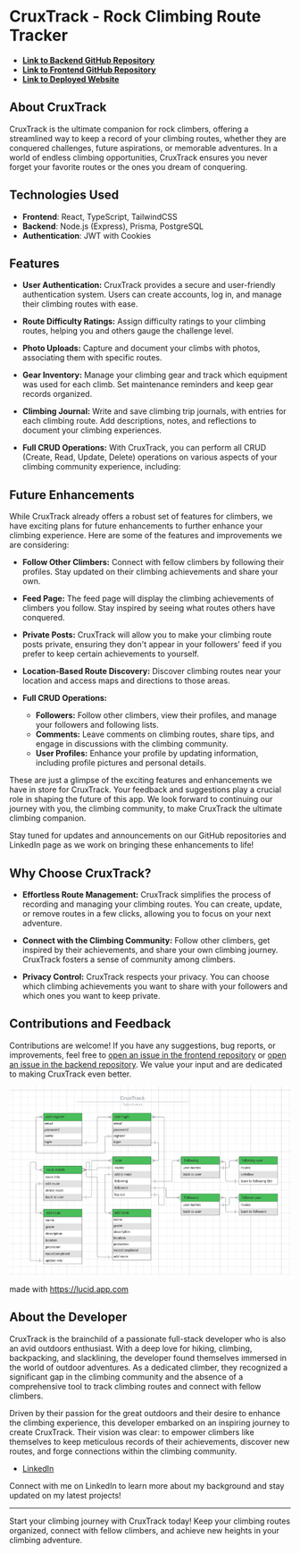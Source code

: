 # CruxTrack - Rock Climbing Route Tracker

- [**Link to Backend GitHub Repository**](https://github.com/TaylorMurdock/cruxtrack-backend)
- [**Link to Frontend GitHub Repository**](https://github.com/TaylorMurdock/cruxtrack-frontend)
- [**Link to Deployed Website**](https://cruxtrack-app-url.com/)

## About CruxTrack

CruxTrack is the ultimate companion for rock climbers, offering a streamlined way to keep a record of your climbing routes, whether they are conquered challenges, future aspirations, or memorable adventures. In a world of endless climbing opportunities, CruxTrack ensures you never forget your favorite routes or the ones you dream of conquering.

## Technologies Used

- **Frontend**: React, TypeScript, TailwindCSS
- **Backend**: Node.js (Express), Prisma, PostgreSQL
- **Authentication**: JWT with Cookies

## Features

- **User Authentication:** CruxTrack provides a secure and user-friendly authentication system. Users can create accounts, log in, and manage their climbing routes with ease.

- **Route Difficulty Ratings:** Assign difficulty ratings to your climbing routes, helping you and others gauge the challenge level.

- **Photo Uploads:** Capture and document your climbs with photos, associating them with specific routes.

- **Gear Inventory:** Manage your climbing gear and track which equipment was used for each climb. Set maintenance reminders and keep gear records organized.

- **Climbing Journal:** Write and save climbing trip journals, with entries for each climbing route. Add descriptions, notes, and reflections to document your climbing experiences.
  
- **Full CRUD Operations:** With CruxTrack, you can perform all CRUD (Create, Read, Update, Delete) operations on various aspects of your climbing community experience, including:

## Future Enhancements

While CruxTrack already offers a robust set of features for climbers, we have exciting plans for future enhancements to further enhance your climbing experience. Here are some of the features and improvements we are considering:

- **Follow Other Climbers:** Connect with fellow climbers by following their profiles. Stay updated on their climbing achievements and share your own.

- **Feed Page:** The feed page will display the climbing achievements of climbers you follow. Stay inspired by seeing what routes others have conquered.

- **Private Posts:** CruxTrack will allow you to make your climbing route posts private, ensuring they don't appear in your followers' feed if you prefer to keep certain achievements to yourself.

- **Location-Based Route Discovery:** Discover climbing routes near your location and access maps and directions to those areas.

- **Full CRUD Operations:**
  - **Followers:** Follow other climbers, view their profiles, and manage your followers and following lists.
  - **Comments:** Leave comments on climbing routes, share tips, and engage in discussions with the climbing community.
  - **User Profiles:** Enhance your profile by updating information, including profile pictures and personal details.

These are just a glimpse of the exciting features and enhancements we have in store for CruxTrack. Your feedback and suggestions play a crucial role in shaping the future of this app. We look forward to continuing our journey with you, the climbing community, to make CruxTrack the ultimate climbing companion.

Stay tuned for updates and announcements on our GitHub repositories and LinkedIn page as we work on bringing these enhancements to life!

## Why Choose CruxTrack?

- **Effortless Route Management:** CruxTrack simplifies the process of recording and managing your climbing routes. You can create, update, or remove routes in a few clicks, allowing you to focus on your next adventure.

- **Connect with the Climbing Community:** Follow other climbers, get inspired by their achievements, and share your own climbing journey. CruxTrack fosters a sense of community among climbers.

- **Privacy Control:** CruxTrack respects your privacy. You can choose which climbing achievements you want to share with your followers and which ones you want to keep private.

## Contributions and Feedback

Contributions are welcome! If you have any suggestions, bug reports, or improvements, feel free to [open an issue in the frontend repository](https://github.com/TaylorMurdock/cruxtrack-frontend/issues) or [open an issue in the backend repository](https://github.com/TaylorMurdock/cruxtrack-backend/issues). We value your input and are dedicated to making CruxTrack even better.

![ERD](./images/cruxtrackERD.png)

made with <https://lucid.app.com>

## About the Developer

CruxTrack is the brainchild of a passionate full-stack developer who is also an avid outdoors enthusiast. With a deep love for hiking, climbing, backpacking, and slacklining, the developer found themselves immersed in the world of outdoor adventures. As a dedicated climber, they recognized a significant gap in the climbing community and the absence of a comprehensive tool to track climbing routes and connect with fellow climbers.

Driven by their passion for the great outdoors and their desire to enhance the climbing experience, this developer embarked on an inspiring journey to create CruxTrack. Their vision was clear: to empower climbers like themselves to keep meticulous records of their achievements, discover new routes, and forge connections within the climbing community.

- [LinkedIn](https://www.linkedin.com/in/taylor-murdock/)

Connect with me on LinkedIn to learn more about my background and stay updated on my latest projects!

---

Start your climbing journey with CruxTrack today! Keep your climbing routes organized, connect with fellow climbers, and achieve new heights in your climbing adventure.
